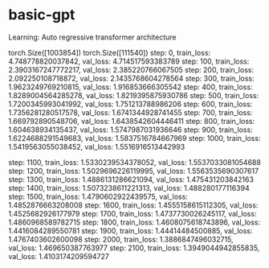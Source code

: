# basic-gpt

Learning: Auto regressive transformer architecture 



torch.Size([1003854]) torch.Size([111540])
step: 0, train_loss: 4.748778820037842, val_loss: 4.714517593383789
step: 100, train_loss: 2.3903167247772217, val_loss: 2.385220766067505
step: 200, train_loss: 2.092250108718872, val_loss: 2.1435768604278564
step: 300, train_loss: 1.9623249769210815, val_loss: 1.916853666305542
step: 400, train_loss: 1.8289004564285278, val_loss: 1.8219395875930786
step: 500, train_loss: 1.7200345993041992, val_loss: 1.751213788986206
step: 600, train_loss: 1.7356281280517578, val_loss: 1.6741344928741455
step: 700, train_loss: 1.669792890548706, val_loss: 1.6438542604446411
step: 800, train_loss: 1.604638934135437, val_loss: 1.5747987031936646
step: 900, train_loss: 1.6224688291549683, val_loss: 1.5837516784667969
step: 1000, train_loss: 1.5419563055038452, val_loss: 1.5516916513442993


step: 1100, train_loss: 1.5330239534378052, val_loss: 1.5537033081054688
step: 1200, train_loss: 1.5029696226119995, val_loss: 1.5563535690307617
step: 1300, train_loss: 1.4886131286621094, val_loss: 1.475431203842163
step: 1400, train_loss: 1.5073238611221313, val_loss: 1.488280177116394
step: 1500, train_loss: 1.4790602922439575, val_loss: 1.4852876663208008
step: 1600, train_loss: 1.4555158615112305, val_loss: 1.4525682926177979
step: 1700, train_loss: 1.4737730026245117, val_loss: 1.4860968589782715
step: 1800, train_loss: 1.4608075618743896, val_loss: 1.4416084289550781
step: 1900, train_loss: 1.44414484500885, val_loss: 1.4767403602600098
step: 2000, train_loss: 1.3886847496032715, val_loss: 1.469650387763977
step: 2100, train_loss: 1.3949044942855835, val_loss: 1.4103174209594727
